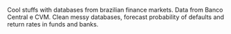 Cool stuffs with databases from brazilian finance markets. 
Data from Banco Central e CVM. 
Clean messy databases, forecast probability of defaults and return rates in funds and banks.
